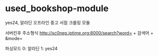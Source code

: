# used_bookshop-module
yes24, 알라딘 오프라인 중고 서점 크롤링 모듈

서버킨후 주소형식
http://sc0nep.iptime.org:8000/search?word= + 검색어 + &mode=

파싱모드
0: 알라딘
1: yes24
